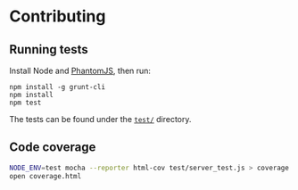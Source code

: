 # Contributing

## Running tests

Install Node and [PhantomJS](http://phantomjs.org/), then run:

```
npm install -g grunt-cli
npm install
npm test
```

The tests can be found under the [`test/`](https://github.com/afeld/jsonp/tree/master/test) directory.

## Code coverage

```bash
NODE_ENV=test mocha --reporter html-cov test/server_test.js > coverage.html
open coverage.html
```
